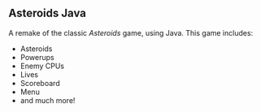 Asteroids Java
---


A remake of the classic _Asteroids_ game, using Java. This game includes:

* Asteroids
* Powerups
* Enemy CPUs
* Lives
* Scoreboard
* Menu
* and much more!